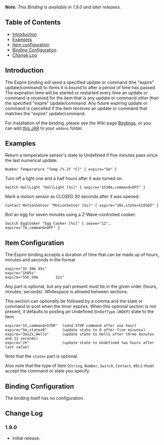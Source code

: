 _**Note:** This Binding is available in 1.9.0 and later releases._

## Table of Contents

* [Introduction](#introduction)
* [Examples](#examples)
* [Item configuration](#item-configuration)
* [Binding Configuration](#binding-configuration)
* [Change Log](#change-log)

## Introduction

The Expire binding will send a specified update or command (the "expire" update/command) to items it is bound to after a period of time has passed.  The expiration time will be started or restarted every time an update or command is received for the item that is any update or command *other than* the specified "expire" update/command.  Any future expiring update or command is cancelled if the item receives an update or command that matches the "expire" update/command.

For installation of the binding, please see the Wiki page [Bindings](Bindings), or you can add [this JAR](https://openhab.ci.cloudbees.com/job/openHAB1-Addons/lastSuccessfulBuild/artifact/bundles/binding/org.openhab.binding.expire/target/org.openhab.binding.expire-1.9.0-SNAPSHOT.jar) to your `addons` folder.

## Examples

Return a temperature sensor's state to Undefined if five minutes pass since the last numerical update:
```
Number Temperature "Temp [%.1f °C]" { expire="5m" }
```

Turn off a light one and a half hours after it was turned on:
```
Switch HallLight "HallLight [%s]" { expire="1h30m,command=OFF" }
```

Mark a motion sensor as CLOSED 30 seconds after it was opened:
```
Contact MotionSensor "MotionSensor [%s]" { expire="30s,state=CLOSED" }
```

Boil an egg for seven minutes using a Z-Wave-controlled cooker:
```
Switch EggCooker "Egg Cooker [%s]" { zwave="12", expire="7m,command=OFF" }
```

## Item Configuration

The Expire binding accepts a duration of time that can be made up of hours, minutes and seconds in the format
```
expire="1h 30m 45s"
expire="1h05s"
expire="55h 59m        12s"
```
Any part is optional, but any part present must be in the given order (hours, minutes, seconds).  Whitespace is allowed between sections.

This section can optionally be followed by a comma and the state or command to post when the timer expires.  When this optional section is not present, it defaults to posting an Undefined (`UnDefType.UNDEF`) state to the item.
```
expire="1h,command=STOP"  (send STOP command after one hour)
expire="5m,state=0"       (update state to 0 after five minutes)
expire="3m12s,Hello"      (update state to Hello after three minutes and 12 seconds)
expire="2h"               (update state to Undefined two hours after last value)
```
Note that the `state=` part is optional.

Also note that the type of item (`String`, `Number`, `Switch`, `Contact`, etc.) must accept the command or state you specify.

## Binding Configuration

The binding itself has no configuration.

## Change Log

### 1.9.0

* Initial release.
